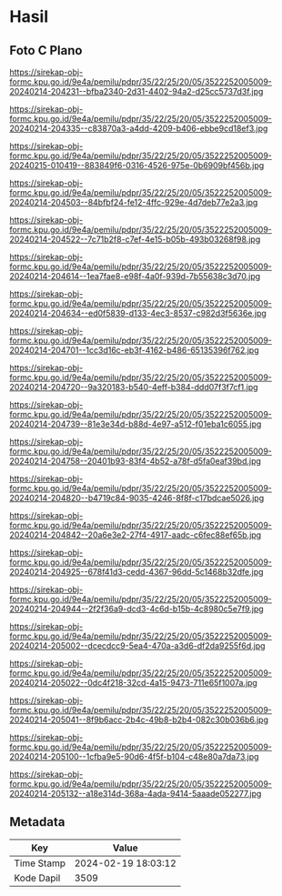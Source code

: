 # Hasil

## Foto C Plano

https://sirekap-obj-formc.kpu.go.id/9e4a/pemilu/pdpr/35/22/25/20/05/3522252005009-20240214-204231--bfba2340-2d31-4402-94a2-d25cc5737d3f.jpg

https://sirekap-obj-formc.kpu.go.id/9e4a/pemilu/pdpr/35/22/25/20/05/3522252005009-20240214-204335--c83870a3-a4dd-4209-b406-ebbe9cd18ef3.jpg

https://sirekap-obj-formc.kpu.go.id/9e4a/pemilu/pdpr/35/22/25/20/05/3522252005009-20240215-010419--883849f6-0316-4526-975e-0b6909bf456b.jpg

https://sirekap-obj-formc.kpu.go.id/9e4a/pemilu/pdpr/35/22/25/20/05/3522252005009-20240214-204503--84bfbf24-fe12-4ffc-929e-4d7deb77e2a3.jpg

https://sirekap-obj-formc.kpu.go.id/9e4a/pemilu/pdpr/35/22/25/20/05/3522252005009-20240214-204522--7c71b2f8-c7ef-4e15-b05b-493b03268f98.jpg

https://sirekap-obj-formc.kpu.go.id/9e4a/pemilu/pdpr/35/22/25/20/05/3522252005009-20240214-204614--1ea7fae8-e98f-4a0f-939d-7b55638c3d70.jpg

https://sirekap-obj-formc.kpu.go.id/9e4a/pemilu/pdpr/35/22/25/20/05/3522252005009-20240214-204634--ed0f5839-d133-4ec3-8537-c982d3f5636e.jpg

https://sirekap-obj-formc.kpu.go.id/9e4a/pemilu/pdpr/35/22/25/20/05/3522252005009-20240214-204701--1cc3d16c-eb3f-4162-b486-65135396f762.jpg

https://sirekap-obj-formc.kpu.go.id/9e4a/pemilu/pdpr/35/22/25/20/05/3522252005009-20240214-204720--9a320183-b540-4eff-b384-ddd07f3f7cf1.jpg

https://sirekap-obj-formc.kpu.go.id/9e4a/pemilu/pdpr/35/22/25/20/05/3522252005009-20240214-204739--81e3e34d-b88d-4e97-a512-f01eba1c6055.jpg

https://sirekap-obj-formc.kpu.go.id/9e4a/pemilu/pdpr/35/22/25/20/05/3522252005009-20240214-204758--20401b93-83f4-4b52-a78f-d5fa0eaf39bd.jpg

https://sirekap-obj-formc.kpu.go.id/9e4a/pemilu/pdpr/35/22/25/20/05/3522252005009-20240214-204820--b4719c84-9035-4246-8f8f-c17bdcae5026.jpg

https://sirekap-obj-formc.kpu.go.id/9e4a/pemilu/pdpr/35/22/25/20/05/3522252005009-20240214-204842--20a6e3e2-27f4-4917-aadc-c6fec88ef65b.jpg

https://sirekap-obj-formc.kpu.go.id/9e4a/pemilu/pdpr/35/22/25/20/05/3522252005009-20240214-204925--678f41d3-cedd-4367-96dd-5c1468b32dfe.jpg

https://sirekap-obj-formc.kpu.go.id/9e4a/pemilu/pdpr/35/22/25/20/05/3522252005009-20240214-204944--2f2f36a9-dcd3-4c6d-b15b-4c8980c5e7f9.jpg

https://sirekap-obj-formc.kpu.go.id/9e4a/pemilu/pdpr/35/22/25/20/05/3522252005009-20240214-205002--dcecdcc9-5ea4-470a-a3d6-df2da9255f6d.jpg

https://sirekap-obj-formc.kpu.go.id/9e4a/pemilu/pdpr/35/22/25/20/05/3522252005009-20240214-205022--0dc4f218-32cd-4a15-9473-711e65f1007a.jpg

https://sirekap-obj-formc.kpu.go.id/9e4a/pemilu/pdpr/35/22/25/20/05/3522252005009-20240214-205041--8f9b6acc-2b4c-49b8-b2b4-082c30b036b6.jpg

https://sirekap-obj-formc.kpu.go.id/9e4a/pemilu/pdpr/35/22/25/20/05/3522252005009-20240214-205100--1cfba9e5-90d6-4f5f-b104-c48e80a7da73.jpg

https://sirekap-obj-formc.kpu.go.id/9e4a/pemilu/pdpr/35/22/25/20/05/3522252005009-20240214-205132--a18e314d-368a-4ada-9414-5aaade052277.jpg


## Metadata

| Key        | Value               |
| ---------- | ------------------- |
| Time Stamp | 2024-02-19 18:03:12 |
| Kode Dapil | 3509                |




